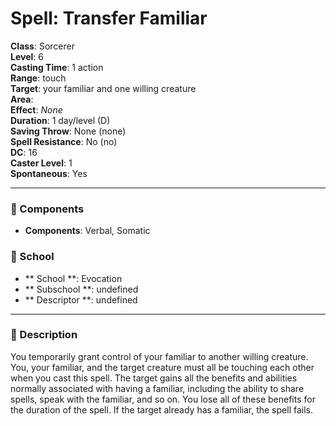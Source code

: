
# Spell: Transfer Familiar
**Class**: Sorcerer  
**Level**: 6  
**Casting Time**: 1 action  
**Range**: touch  
**Target**: your familiar and one willing creature  
**Area**:   
**Effect**: _None_  
**Duration**: 1 day/level (D)  
**Saving Throw**: None (none)  
**Spell Resistance**: No (no)  
**DC**: 16  
**Caster Level**: 1  
**Spontaneous**: Yes

---

### 🔮 Components
- **Components**: Verbal, Somatic

### 🏫 School
- ** School **: Evocation
- ** Subschool **: undefined
- ** Descriptor **: undefined
---

### 📜 Description
You temporarily grant control of your familiar to another willing creature. You, your familiar, and the target creature must all be touching each other when you cast this spell. The target gains all the benefits and abilities normally associated with having a familiar, including the ability to share spells, speak with the familiar, and so on. You lose all of these benefits for the duration of the spell. If the target already has a familiar, the spell fails.
